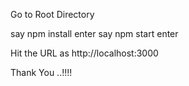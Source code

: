 Go to Root Directory 

say npm install enter
say npm start enter

Hit the URL as http://localhost:3000

Thank You ..!!!!


